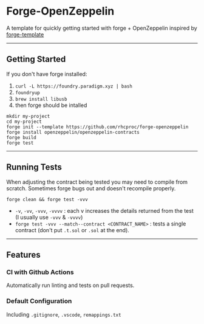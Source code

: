 # Forge-OpenZeppelin

A template for quickly getting started with forge + OpenZeppelin inspired by [forge-template](https://github.com/degatchi/forge-template)

---

## Getting Started

If you don't have forge installed:

1. `curl -L https://foundry.paradigm.xyz | bash`
2. `foundryup`
3. `brew install libusb`
4. then forge should be intalled

```
mkdir my-project
cd my-project
forge init --template https://github.com/rhcproc/forge-openzeppelin
forge install openzeppelin/openzeppelin-contracts
forge build
forge test
```

---

## Running Tests
When adjusting the contract being tested you may need to compile from scratch. Sometimes forge bugs out and doesn't recompile properly. 
```
forge clean && forge test -vvv
```
- `-v`, `-vv`, `-vvv`, `-vvvv` : each v increases the details returned from the test (I usually use `-vvv` & `-vvvv`)
- `forge test -vvv --match--contract <CONTRACT_NAME>` : tests a single contract (don't put `.t.sol` or `.sol` at the end).

---

## Features


 
### CI with Github Actions

Automatically run linting and tests on pull requests.

### Default Configuration

Including `.gitignore`, `.vscode`, `remappings.txt`


